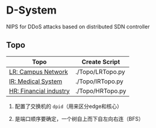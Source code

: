 # D-System
NIPS for DDoS attacks based on distributed SDN controller

## Topo

| Topo                                                         | Create Script    |
| ------------------------------------------------------------ | ---------------- |
| [LR: Campus Network](https://www.processon.com/view/link/5f1d35baf346fb5cdca38618) | ./Topo/LRTopo.py |
| [IR: Medical System](https://www.processon.com/view/link/5f1d8686f346fb5cdca3fbf0) | ./Topo/IRTopo.py |
| [HR: Financial industry](https://www.processon.com/view/link/5f1d8f077d9c0835d3928e59) | ./Topo/HRTopo.py |

1. 配置了交换机的 `dpid`（用来区分edge和核心）

2. 是端口顺序要确定，一个树自上而下自左向右连（BFS）